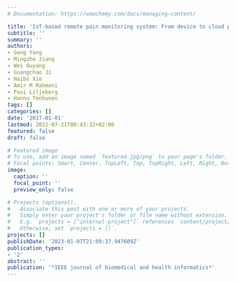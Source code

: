 ```yaml
---
# Documentation: https://wowchemy.com/docs/managing-content/

title: 'IoT-based remote pain monitoring system: From device to cloud platform'
subtitle: ''
summary: ''
authors:
- Geng Yang
- Mingzhe Jiang
- Wei Ouyang
- Guangchao Ji
- Haibo Xie
- Amir M Rahmani
- Pasi Liljeberg
- Hannu Tenhunen
tags: []
categories: []
date: '2017-01-01'
lastmod: 2022-07-21T00:43:32+02:00
featured: false
draft: false

# Featured image
# To use, add an image named `featured.jpg/png` to your page's folder.
# Focal points: Smart, Center, TopLeft, Top, TopRight, Left, Right, BottomLeft, Bottom, BottomRight.
image:
  caption: ''
  focal_point: ''
  preview_only: false

# Projects (optional).
#   Associate this post with one or more of your projects.
#   Simply enter your project's folder or file name without extension.
#   E.g. `projects = ["internal-project"]` references `content/project/deep-learning/index.md`.
#   Otherwise, set `projects = []`.
projects: []
publishDate: '2023-01-07T21:09:37.947609Z'
publication_types:
- '2'
abstract: ''
publication: '*IEEE journal of biomedical and health informatics*'
---
```

